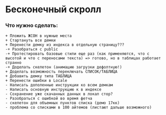 # Бесконечный скролл

### Что нужно сделать:
    + Пложить ЖСОН в нужные места
    + Стартануть все демки
    + Перенести демку из индекса в отдельную страницу???
    -+ Разобраться с public
    -+ Протестировать базовые стили еще раз (как применяются, что с высотой и что с переносами текста) => готово, но в таблицах работает странно
    -+ Доделать скелетон (анимацию загрузки дефолтную!)
    + Доделать возможность переключать СПИСОК/ТАБЛИЦА
    + Добавить демку типа ТАБЛИЦА
    + Перенести ошибки в Locale
    - Написать дополенные инструкции ко всем демкам
    - Написать основную инструкцию к в индексе
    - Сохранение уже скачанных данных в локал стор?
    - Разобраться с ошибкой во время фетча
    - скелетон для объемных пунктов списка (демо 17кк)
    - проблема со списками в 100 айтемов (листают дальше возможного)